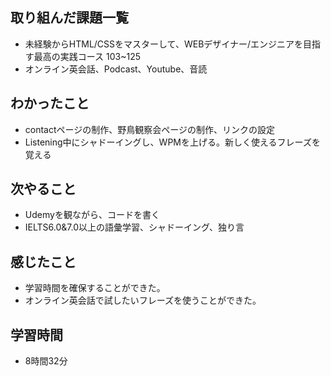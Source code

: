 ## 取り組んだ課題一覧
- 未経験からHTML/CSSをマスターして、WEBデザイナー/エンジニアを目指す最高の実践コース 103~125
- オンライン英会話、Podcast、Youtube、音読
## わかったこと
- contactページの制作、野鳥観察会ページの制作、リンクの設定
- Listening中にシャドーイングし、WPMを上げる。新しく使えるフレーズを覚える
## 次やること
- Udemyを観ながら、コードを書く
- IELTS6.0&7.0以上の語彙学習、シャドーイング、独り言
## 感じたこと
- 学習時間を確保することができた。
- オンライン英会話で試したいフレーズを使うことができた。
## 学習時間
- 8時間32分
